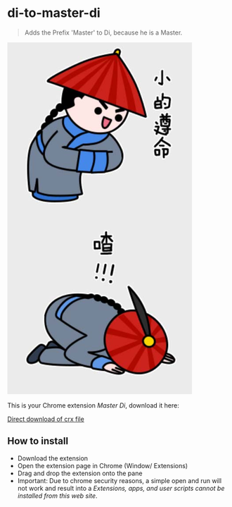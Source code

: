 di-to-master-di
================

> Adds the Prefix 'Master' to Di, because he is a Master.

![](master.jpg)

This is your Chrome extension *Master Di*, download it here:

[Direct download of crx file](https://github.com/abertschi/di-to-master-di/blob/master/master-di-chrome-extension.crx?raw=true)

## How to install
- Download the extension
- Open the extension page in Chrome (Window/ Extensions)
- Drag and drop the extension onto the pane
 -  Important: Due to chrome security reasons, a simple open and run will not work and result into a
_Extensions, apps, and user scripts cannot be installed from this web site_.
